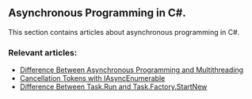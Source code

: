 ## Asynchronous Programming in C#.

This section contains articles about asynchronous programming in C#.

### Relevant articles:

- [Difference Between Asynchronous Programming and Multithreading](https://code-maze.com/csharp-async-vs-multi-threading/)
- [Cancellation Tokens with IAsyncEnumerable](https://code-maze.com/csharp-cancellation-tokens-with-iasyncenumerable/)
- [Difference Between Task.Run and Task.Factory.StartNew](https://code-maze.com/csharp-task-run-vs-task-factory-startnew/)
